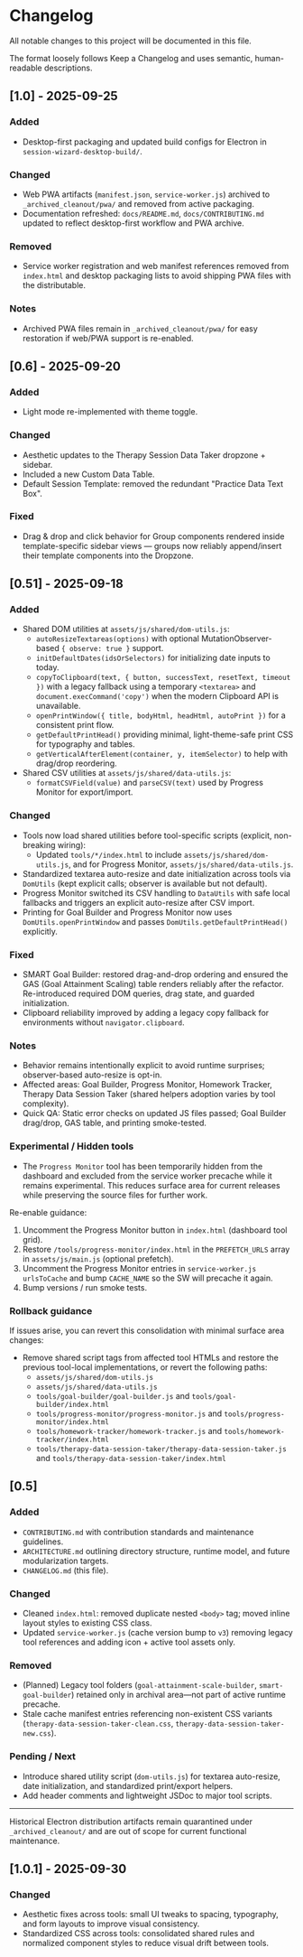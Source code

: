 # Changelog

All notable changes to this project will be documented in this file.

The format loosely follows Keep a Changelog and uses semantic, human-readable descriptions.

## [1.0] - 2025-09-25
### Added
- Desktop-first packaging and updated build configs for Electron in `session-wizard-desktop-build/`.
### Changed
- Web PWA artifacts (`manifest.json`, `service-worker.js`) archived to `_archived_cleanout/pwa/` and removed from active packaging.
- Documentation refreshed: `docs/README.md`, `docs/CONTRIBUTING.md` updated to reflect desktop-first workflow and PWA archive.
### Removed
- Service worker registration and web manifest references removed from `index.html` and desktop packaging lists to avoid shipping PWA files with the distributable.

### Notes
- Archived PWA files remain in `_archived_cleanout/pwa/` for easy restoration if web/PWA support is re-enabled.


## [0.6] - 2025-09-20
### Added
- Light mode re-implemented with theme toggle.

### Changed
- Aesthetic updates to the Therapy Session Data Taker dropzone + sidebar.
- Included a new Custom Data Table.
- Default Session Template: removed the redundant "Practice Data Text Box".

### Fixed
- Drag & drop and click behavior for Group components rendered inside template-specific sidebar views — groups now reliably append/insert their template components into the Dropzone.

## [0.51] - 2025-09-18
### Added
- Shared DOM utilities at `assets/js/shared/dom-utils.js`:
	- `autoResizeTextareas(options)` with optional MutationObserver-based `{ observe: true }` support.
	- `initDefaultDates(idsOrSelectors)` for initializing date inputs to today.
	- `copyToClipboard(text, { button, successText, resetText, timeout })` with a legacy fallback using a temporary `<textarea>` and `document.execCommand('copy')` when the modern Clipboard API is unavailable.
	- `openPrintWindow({ title, bodyHtml, headHtml, autoPrint })` for a consistent print flow.
	- `getDefaultPrintHead()` providing minimal, light-theme-safe print CSS for typography and tables.
	- `getVerticalAfterElement(container, y, itemSelector)` to help with drag/drop reordering.
- Shared CSV utilities at `assets/js/shared/data-utils.js`:
	- `formatCSVField(value)` and `parseCSV(text)` used by Progress Monitor for export/import.

### Changed
- Tools now load shared utilities before tool-specific scripts (explicit, non-breaking wiring):
	- Updated `tools/*/index.html` to include `assets/js/shared/dom-utils.js`, and for Progress Monitor, `assets/js/shared/data-utils.js`.
- Standardized textarea auto-resize and date initialization across tools via `DomUtils` (kept explicit calls; observer is available but not default).
- Progress Monitor switched its CSV handling to `DataUtils` with safe local fallbacks and triggers an explicit auto-resize after CSV import.
- Printing for Goal Builder and Progress Monitor now uses `DomUtils.openPrintWindow` and passes `DomUtils.getDefaultPrintHead()` explicitly.

### Fixed
- SMART Goal Builder: restored drag-and-drop ordering and ensured the GAS (Goal Attainment Scaling) table renders reliably after the refactor. Re-introduced required DOM queries, drag state, and guarded initialization.
- Clipboard reliability improved by adding a legacy copy fallback for environments without `navigator.clipboard`.

### Notes
- Behavior remains intentionally explicit to avoid runtime surprises; observer-based auto-resize is opt-in.
- Affected areas: Goal Builder, Progress Monitor, Homework Tracker, Therapy Data Session Taker (shared helpers adoption varies by tool complexity).
- Quick QA: Static error checks on updated JS files passed; Goal Builder drag/drop, GAS table, and printing smoke-tested.

### Experimental / Hidden tools

- The `Progress Monitor` tool has been temporarily hidden from the dashboard and excluded from the service worker precache while it remains experimental. This reduces surface area for current releases while preserving the source files for further work.

Re-enable guidance:

1. Uncomment the Progress Monitor button in `index.html` (dashboard tool grid).
2. Restore `/tools/progress-monitor/index.html` in the `PREFETCH_URLS` array in `assets/js/main.js` (optional prefetch).
3. Uncomment the Progress Monitor entries in `service-worker.js` `urlsToCache` and bump `CACHE_NAME` so the SW will precache it again.
4. Bump versions / run smoke tests.

### Rollback guidance
If issues arise, you can revert this consolidation with minimal surface area changes:
- Remove shared script tags from affected tool HTMLs and restore the previous tool-local implementations, or revert the following paths:
	- `assets/js/shared/dom-utils.js`
	- `assets/js/shared/data-utils.js`
	- `tools/goal-builder/goal-builder.js` and `tools/goal-builder/index.html`
	- `tools/progress-monitor/progress-monitor.js` and `tools/progress-monitor/index.html`
	- `tools/homework-tracker/homework-tracker.js` and `tools/homework-tracker/index.html`
	- `tools/therapy-data-session-taker/therapy-data-session-taker.js` and `tools/therapy-data-session-taker/index.html`

## [0.5]
### Added
- `CONTRIBUTING.md` with contribution standards and maintenance guidelines.
- `ARCHITECTURE.md` outlining directory structure, runtime model, and future modularization targets.
- `CHANGELOG.md` (this file).

### Changed
- Cleaned `index.html`: removed duplicate nested `<body>` tag; moved inline layout styles to existing CSS class.
- Updated `service-worker.js` (cache version bump to `v3`) removing legacy tool references and adding icon + active tool assets only.

### Removed
- (Planned) Legacy tool folders (`goal-attainment-scale-builder`, `smart-goal-builder`) retained only in archival area—not part of active runtime precache.
- Stale cache manifest entries referencing non-existent CSS variants (`therapy-data-session-taker-clean.css`, `therapy-data-session-taker-new.css`).

### Pending / Next
- Introduce shared utility script (`dom-utils.js`) for textarea auto-resize, date initialization, and standardized print/export helpers.
- Add header comments and lightweight JSDoc to major tool scripts.

---
Historical Electron distribution artifacts remain quarantined under `_archived_cleanout/` and are out of scope for current functional maintenance.


## [1.0.1] - 2025-09-30
### Changed
- Aesthetic fixes across tools: small UI tweaks to spacing, typography, and form layouts to improve visual consistency.
- Standardized CSS across tools: consolidated shared rules and normalized component styles to reduce visual drift between tools.

